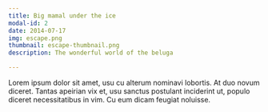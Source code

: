 ```yaml
---
title: Big mamal under the ice
modal-id: 2
date: 2014-07-17
img: escape.png
thumbnail: escape-thumbnail.png
description: The wonderful world of the beluga

---
```


Lorem ipsum dolor sit amet, usu cu alterum nominavi lobortis. At duo novum diceret. Tantas apeirian vix et, usu sanctus postulant inciderint ut, populo diceret necessitatibus in vim. Cu eum dicam feugiat noluisse.
